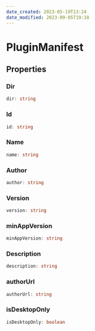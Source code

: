```yaml
---
date_created: 2023-05-19T13:24
date_modified: 2023-09-05T19:18
---
```

# PluginManifest

## Properties

### Dir

```ts
dir: string
```

### Id

```ts
id: string
```

### Name

```ts
name: string
```

### Author

```ts
author: string
```

### Version

```ts
version: string
```

### minAppVersion

```ts
minAppVersion: string
```

### Description

```ts
description: string
```

### authorUrl

```ts
authorUrl: string
```

### isDesktopOnly

```ts
isDesktopOnly: boolean
```
